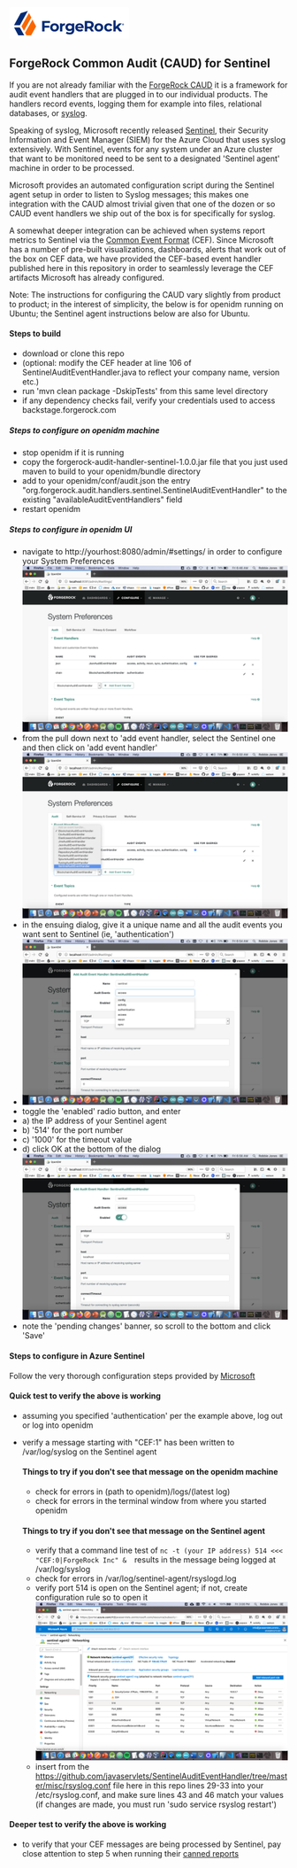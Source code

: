![image alt text](./misc/logo.png)

## ForgeRock Common Audit (CAUD) for Sentinel

If you are not already familiar with the [ForgeRock CAUD](https://www.forgerock.com/platform/common-services/common-audit) it is a framework for audit event handlers that are plugged in to our individual products. The handlers record events, logging them for example into files, relational databases, or [syslog](https://en.wikipedia.org/wiki/Syslog).

Speaking of syslog, Microsoft recently released [Sentinel](https://azure.microsoft.com/en-us/services/azure-sentinel/), their Security Information and Event Manager (SIEM) for the Azure Cloud that uses syslog extensively. With Sentinel, events for any system under an Azure cluster that want to be monitored need to be sent to a designated 'Sentinel agent' machine in order to be processed.

Microsoft provides an automated configuration script during the Sentinel agent setup in order to listen to Syslog messages; this makes one integration with the CAUD almost trivial given that one of the dozen or so CAUD event handlers we ship out of the box is for specifically for syslog.

A somewhat deeper integration can be achieved when systems report metrics to Sentinel via the [Common Event Format](https://ldapwiki.com/wiki/Common%20Event%20Format) (CEF). Since Microsoft has a number of pre-built visualizations, dashboards, alerts that work out of the box on CEF data, we have provided the CEF-based event handler published here in this repository in order to seamlessly leverage the CEF artifacts Microsoft has already configured.

Note: The instructions for configuring the CAUD vary slightly from product to product; in the interest of simplicity, the below is for openidm running on Ubuntu; the Sentinel agent instructions below are also for Ubuntu.

#### Steps to build
- download or clone this repo
- (optional: modify the CEF header at line 106 of SentinelAuditEventHandler.java to reflect your company name, version etc.)
- run 'mvn clean package -DskipTests' from this same level directory
- if any dependency checks fail, verify your credentials used to access backstage.forgerock.com

##### Steps to configure on openidm machine
- stop openidm if it is running
- copy the forgerock-audit-handler-sentinel-1.0.0.jar file that you just used maven to build to your openidm/bundle directory
- add to your openidm/conf/audit.json the entry "org.forgerock.audit.handlers.sentinel.SentinelAuditEventHandler" to the existing "availableAuditEventHandlers" field
- restart openidm

##### Steps to configure in openidm UI
- navigate to http://yourhost:8080/admin/#settings/ in order to configure your System Preferences
![image alt text](./misc/1.png)
- from the pull down next to 'add event handler, select the Sentinel one and then click on 'add event handler'
![image alt text](./misc/2.png)
- in the ensuing dialog, give it a unique name and all the audit events you want sent to Sentinel (ie, 'authentication')
- ![image alt text](./misc/3.png)
- toggle the 'enabled' radio button, and enter 
- a) the IP address of your Sentinel agent 
- b) '514' for the port number
- c) '1000' for the timeout value
- d) click OK at the bottom of the dialog
![image alt text](./misc/4.png)
- note the 'pending changes' banner, so scroll to the bottom and click 'Save'


#### Steps to configure in Azure Sentinel
Follow the very thorough configuration steps provided by [Microsoft](https://docs.microsoft.com/en-us/azure/sentinel/connect-common-event-format)

#### Quick test to verify the above is working
- assuming you specified 'authentication' per the example above, log out or log into openidm
- verify a message starting with "CEF:1" has been written to /var/log/syslog on the Sentinel agent
	
	#### Things to try if you don't see that message on the openidm machine
	- check for errors in (path to openidm)/logs/(latest log)
	- check for errors in the terminal window from where you started openidm
	
	#### Things to try if you don't see that message on the Sentinel agent
	- verify that a command line test of 
	`nc -t (your IP address) 514 <<< "CEF:0|ForgeRock Inc" & 
	`results in the message being logged at /var/log/syslog
	- check for errors in /var/log/sentinel-agent/rsyslogd.log
	- verify port 514 is open on the Sentinel agent; if not, create configuration rule so to open it
![image alt text](./misc/6.png)
	- insert from the https://github.com/javaservlets/SentinelAuditEventHandler/tree/master/misc/rsyslog.conf file here in this repo lines 29-33 into your /etc/rsyslog.conf, and make sure lines 43 and 46 match your values (if changes are made, you must run 'sudo service rsyslog restart')
	
#### Deeper test to verify the above is working
- to verify that your CEF messages are being processed by Sentinel, pay close attention to step 5 when running their [canned reports](https://techcommunity.microsoft.com/t5/azure-sentinel/best-practices-for-common-event-format-cef-collection-in-azure/ba-p/969990)